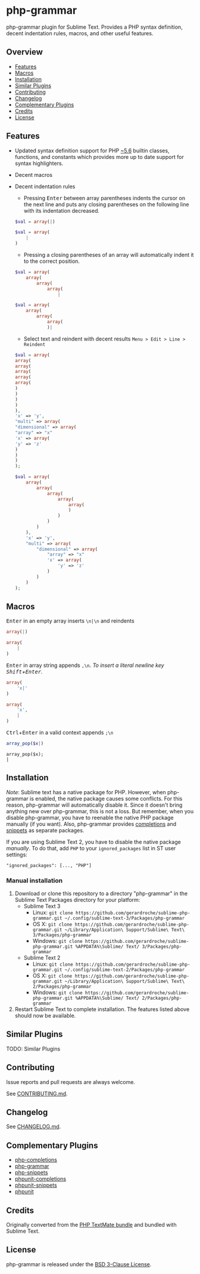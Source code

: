 # php-grammar

php-grammar plugin for Sublime Text. Provides a PHP syntax definition, decent indentation rules, macros, and other useful features.

## Overview

* [Features](#features)
* [Macros](#macros)
* [Installation](#installation)
* [Similar Plugins](#similar-plugins)
* [Contributing](#contributing)
* [Changelog](#changelog)
* [Complementary Plugins](#complementary-plugins)
* [Credits](#credits)
* [License](#license)

## Features

* Updated syntax definition support for PHP [~5.6][semver] builtin classes, functions, and constants which provides more up to date support for syntax highlighters.
* Decent macros
* Decent indentation rules
    - Pressing <kbd>Enter</kbd> between array parentheses indents the cursor on the next line and puts any closing parentheses on the following line with its indentation decreased.

    ```php
    $val = array(|)
    ```

    ```php
    $val = array(
        |
    )
    ```

    - Pressing a closing parentheses of an array will automatically indent it to the correct position.

    ```php
    $val = array(
        array(
            array(
                array(
                    |
    ```

    ```php 
    $val = array(
        array(
            array(
                array(
                )|
    ```

    - Select text and reindent with decent results `Menu > Edit > Line > Reindent`

    ```php
    $val = array(
    array(
    array(
    array(
    array(
    array(
    )
    )
    )
    )
    ),
    'x' => 'y',
    "multi" => array(
    "dimensional" => array(
    "array" => "x"
    'x' => array(
    'y' => 'z'
    )
    )
    )
    );
    ```

    ```php
    $val = array(
        array(
            array(
                array(
                    array(
                        array(
                        )
                    )
                )
            )
        ),
        'x' => 'y',
        "multi" => array(
            "dimensional" => array(
                "array" => "x"
                'x' => array(
                    'y' => 'z'
                )
            )
        )
    );
    ```

## Macros

<kbd>Enter</kbd> in an empty array inserts `\n|\n` and reindents

```php
array(|)
```

```php
array(
    |
)
```

<kbd>Enter</kbd> in array string appends `,\n`. *To insert a literal newline key <kbd>Shift</kbd>+<kbd>Enter</kbd>.*

```php
array(
    'x|'
)
```

```php
array(
    'x',
    |
)
```

<kbd>Ctrl</kbd>+<kbd>Enter</kbd> in a valid context appends `;\n`

```php
array_pop($x|)
```

```
array_pop($x);
|
```

## Installation

_Note_: Sublime text has a native package for PHP. However, when php-grammar is enabled, the native package causes some conflicts. For this reason, php-grammar will automatically disable it. Since it doesn't bring anything new over php-grammar, this is not a loss. But remember, when you disable php-grammar, you have to reenable the native PHP package manually (if you want). Also, php-grammar provides [completions][php-completions] and [snippets][php-snippets] as separate packages.

If you are using Sublime Text 2, you have to disable the native package _manually_. To do that, add `PHP` to your `ignored_packages` list in ST user settings:

```
"ignored_packages": [..., "PHP"]
```

### Manual installation

1. Download or clone this repository to a directory "php-grammar" in the Sublime Text Packages directory for your platform:
    * Sublime Text 3
        - Linux: `git clone https://github.com/gerardroche/sublime-php-grammar.git ~/.config/sublime-text-3/Packages/php-grammar`
        - OS X: `git clone https://github.com/gerardroche/sublime-php-grammar.git ~/Library/Application\ Support/Sublime\ Text\ 3/Packages/php-grammar`
        - Windows: `git clone https://github.com/gerardroche/sublime-php-grammar.git %APPDATA%\Sublime/ Text/ 3/Packages/php-grammar`
    * Sublime Text 2
        - Linux: `git clone https://github.com/gerardroche/sublime-php-grammar.git ~/.config/sublime-text-2/Packages/php-grammar`
        - OS X: `git clone https://github.com/gerardroche/sublime-php-grammar.git ~/Library/Application\ Support/Sublime\ Text\ 2/Packages/php-grammar`
        - Windows: `git clone https://github.com/gerardroche/sublime-php-grammar.git %APPDATA%\Sublime/ Text/ 2/Packages/php-grammar`
2. Restart Sublime Text to complete installation. The features listed above should now be available.

## Similar Plugins

TODO: Similar Plugins

## Contributing

Issue reports and pull requests are always welcome.

See [CONTRIBUTING.md](CONTRIBUTING.md).

## Changelog

See [CHANGELOG.md](CHANGELOG.md).

## Complementary Plugins

* [php-completions]
* [php-grammar]
* [php-snippets]
* [phpunit-completions]
* [phpunit-snippets]
* [phpunit]

## Credits

Originally converted from the [PHP TextMate bundle](https://github.com/textmate/php.tmbundle) and bundled with Sublime Text.

## License

php-grammar is released under the [BSD 3-Clause License][license].

[license]: LICENSE
[Package Control]: https://packagecontrol.io
[php-completions]: https://github.com/gerardroche/sublime-phpck
[php-fig]: http://www.php-fig.org
[php-grammar]: https://github.com/gerardroche/sublime-php-grammar
[php-snippets]: https://github.com/gerardroche/sublime-php-snippets
[phpunit-completions]: https://github.com/gerardroche/sublime-phpunitck
[phpunit-snippets]: https://github.com/gerardroche/sublime-phpunit-snippets
[phpunit]: https://github.com/gerardroche/sublime-phpunit
[semver]: http://semver.org
